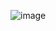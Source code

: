 ![image](https://github.com/includewasim/currency_converter/assets/126346728/1c8bb177-913d-41ea-bbf4-331afa4d240d)
